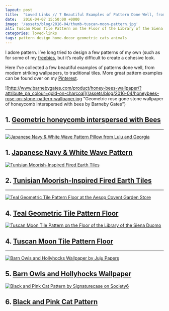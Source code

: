 ```yaml
---
layout: post
title:  "Loved Links // 7 Beautiful Examples of Pattern Done Well, from Traditional to Modern"
date:   2016-04-07 15:50:00 +0000
image: '/assets/blog/2016-04/thumb-tuscan-moon-pattern.jpg'
alt: Tuscan Moon Tile Pattern on the Floor of the Library of the Siena Duomo
categories: loved-links
tags: pattern design home-decor geometric cats animals
---
```


<p class="intro">I adore pattern. I’ve long tried to design a few patterns of my own (such as for some of my <a href="/category/freebie/">freebies</a>, but it’s really difficult to create a cohesive look.</p>

Here I’ve collected a few beautiful examples of patterns done well, from modern striking wallpapers, to traditional tiles. More great pattern examples can be found over on my [Pinterest](https://uk.pinterest.com/arosecast/design-patterns-flourishes/).

![http://www.barnebygates.com/product/honey-bees-wallpaper/?attribute_pa_colour=gold-on-charcoal](/assets/blog/2016-04/honeybees-rose-on-stone-pattern-wallpaper.jpg "Geometric rose gone stone wallpaper of honeycomb interspersed with bees by Barneby Gates")
<h2>1. <a href="http://www.barnebygates.com/product/honey-bees-wallpaper/?attribute_pa_colour=gold-on-charcoal" title="Geometric rose gone stone wallpaper of honeycomb interspersed with bees by Barneby Gates">Geometric honeycomb interspersed with Bees</a></h2>

* * *

<div class="row">
	<div class="col-md-6">
		<a href="https://www.luluandgeorgia.com/wind-and-sea-indoor-outdoor-pillow-pacific-blue" title="Japanese Navy &amp; White Wave Pattern Pillow from Lulu and Georgia"><img src="/assets/blog/2016-04/japanese-navy-wave-pattern.jpg" alt="Japanese Navy &amp; White Wave Pattern Pillow from Lulu and Georgia" title="Japanese Navy &amp; White Wave Pattern Pillow from Lulu and Georgia"></a>
		<h2>1. <a href="https://www.luluandgeorgia.com/wind-and-sea-indoor-outdoor-pillow-pacific-blue" title="Japanese Navy &amp; White Wave Pattern Pillow from Lulu and Georgia">Japanese Navy &amp; White Wave Pattern</a></h2>
		<p></p>
	</div>
	<div class="col-md-6">
		<a href="http://blog.krisatomic.com/?p=2429" title="Tunisian Moorish-Inspired Fired Earth Tiles"><img src="/assets/blog/2016-04/krisatomic-fired-earth-pattern-tile.jpg" alt="Tunisian Moorish-Inspired Fired Earth Tiles" title="Tunisian Moorish-Inspired Fired Earth Tiles"></a>
		<h2>2. <a href="http://blog.krisatomic.com/?p=2429" title="Tunisian Moorish-Inspired Fired Earth Tiles">Tunisian Moorish-Inspired Fired Earth Tiles</a></h2>
		<p></p>
	</div>
</div>

* * *

<div class="row">
	<div class="col-md-6">
		<a href="https://www.instagram.com/p/6NjIx9DoXF/" title="Teal Geometric Tile Pattern Floor at the Aesop Covent Garden Store"><img src="/assets/blog/2016-04/teal-geometric-pattern-floor.jpg" alt="Teal Geometric Tile Pattern Floor at the Aesop Covent Garden Store" title="Teal Geometric Tile Pattern Floor at the Aesop Covent Garden Store"></a>
		<h2>4. <a href="https://www.instagram.com/p/6NjIx9DoXF/" title="Teal Geometric Tile Pattern Floor at the Aesop Covent Garden Store">Teal Geometric Tile Pattern Floor</a></h2>
	</div>
	<div class="col-md-6">
		<a href="https://www.instagram.com/p/6M_nBWjoQz/" title="Tuscan Moon Tile Pattern on the Floor of the Library of the Siena Duomo"><img src="/assets/blog/2016-04/tuscan-moon-pattern-floor.jpg" alt="Tuscan Moon Tile Pattern on the Floor of the Library of the Siena Duomo" title="Tuscan Moon Tile Pattern on the Floor of the Library of the Siena Duomo"></a>
		<h2>4. <a href="https://www.instagram.com/p/6M_nBWjoQz/" title="Tuscan Moon Tile Pattern on the Floor of the Library of the Siena Duomo">Tuscan Moon Tile Pattern Floor</a></h2>
	</div>
</div>

* * *

<div class="row">
	<div class="col-md-6">
		<a href="http://www.jujupapers.com/wallpaper.php?name=barn-owls" title=""><img src="/assets/blog/2016-04/barn-owls-gold-on-charcoal-pattern-wallpaper.jpg" alt="Barn Owls and Hollyhocks Wallpaper by Juju Papers" title="Barn Owls and Hollyhocks Wallpaper by Juju Papers"></a>
		<h2>5. <a href="http://www.jujupapers.com/wallpaper.php?name=barn-owls" title="Barn Owls and Hollyhocks Wallpaper by Juju Papers">Barn Owls and Hollyhocks Wallpaper</a></h2>
	</div>
	<div class="col-md-6">
		<a href="https://society6.com/product/cat-pattern-33h_print#1=45" title="Black and Pink Cat Pattern by Signaturecase on Society6"><img src="/assets/blog/2016-04/black-pink-cat-pattern.jpg" alt="Black and Pink Cat Pattern by Signaturecase on Society6" title="Black and Pink Cat Pattern by Signaturecase on Society6"></a>
		<h2>6. <a href="https://society6.com/product/cat-pattern-33h_print#1=45" title="Black and Pink Cat Pattern by Signaturecase on Society6">Black and Pink Cat Pattern</a></h2>
	</div>
</div>


<div style="display: none;">
	<img src="/assets/blog/2016-04/beautiful-traditional-modern-patterns.jpg" alt="Loved Links // 7 Beautiful Examples of Pattern Done Well, from Traditional to Modern" title="Loved Links // 7 Beautiful Examples of Pattern Done Well, from Traditional to Modern by @arosecast">
</div>
